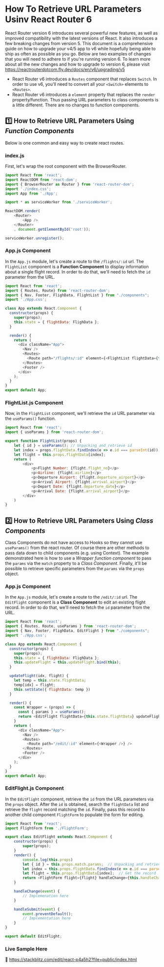 # How To Retrieve URL Parameters Usinv React Router 6
React Router version 6 introduces several powerful new features, as well as improved compatibility with the latest versions of React. It also introduces a few breaking changes from version 5. This document is a comprehensive guide on how to upgrade your v4/5 app to v6 while hopefully being able to ship as often as possible as you go.  Below are two examples of changes that you will need to adhere to if you're running version 6.  To learn more about all the new changes and how to upgrade to version 6, please visit https://reactrouterdotcom.fly.dev/docs/en/v6/upgrading/v5

- React Router v6 introduces a `Routes` component that replaces `Switch`.  In order to use v6, you'll need to convert all your `<Switch>` elements to `<Routes>`.
- React Router v6 introduces a `element` property that replaces the `render` property/function.  Thus passing URL parameters to class components is a little different.  There are no changes to function components.

## :one: How to Retrieve URL Parameters Using *Function Components*
Below is one common and easy way to create react routes.
### index.js
First, let's wrap the root component with the BrowserRouter.
```js
import React from 'react';
import ReactDOM from 'react-dom';
import { BrowserRouter as Router } from 'react-router-dom';
import './index.css';
import App from './App';

import * as serviceWorker from './serviceWorker';

ReactDOM.render(
    <Router>
        <App />
    </Router>
    , document.getElementById('root'));

serviceWorker.unregister();
```
### App.js Component
In the `App.js` module, let's create a route to the `/flights/:id` url.  The `FlightList` component is a **Function Component** to display information about a single flight record.  In order to do that, we'll need to fetch the `id` parameter from the URL.
```js
import React from 'react';
import { Routes, Route} from 'react-router-dom';
import { Nav, Footer, FlighData, FlightList } from "./components";
import './App.css';

class App extends React.Component {
  constructor(props) {
    super(props);
    this.state = { flightData: FlighData };
  }

  render() {
    return (
      <div className="App">
        <Nav />
        <Routes>
          <Route path="/flights/:id" element={<FlightList flightData={this.state.flightData} />} />
        </Routes>
        <Footer />
      </div>
    );
  }
}
export default App;
```
### FlightList.js Component
Now, in the `FlightList` component, we'll retrieve the `id` URL parameter via the `useParams()` function.
```js
import React from 'react';
import { useParams } from 'react-router-dom';

export function FlightList(props) {
    let { id } = useParams(); // Unpacking and retrieve id
    let index = props.flightData.findIndex(e => e.id === parseInt(id));
    let flight = this.props.flightData[index];
    return (
        <div>
            <p>Flight Number: {flight.flight_no}</p>
            <p>Airline: {flight.airline}</p>
            <p>Departure Airport: {flight.departure_airport}</p>
            <p>Arrival Airport: {flight.arrival_airport}</p>
            <p>Depart Date: {flight.departure_date}</p>
            <p>Arrival Date: {flight.arrival_airport}</p>
        </div>
    )
}
```

## :two: How to Retrieve URL Parameters Using *Class Components*
Class Components do not have access to Hooks so they cannot use `useParams()` from the react router.  Of course there are other methods to pass data down to child components (e.g. using Context).  The example demonstrated here is how to use a *Wrapper function component* to pass the `params` via the `match` property to a *Class Component*.  Finally, it'll be possible to retrieve specific parameters from the `params` via the `props` object.

### App.js Component
In the `App.js` module, let's create a route to the `/edit/:id` url.  The `EditFlight` component is a **Class Component** to edit an existing flight record.  In order to do that, we'll need to fetch the `id` parameter from the URL.
```js
import React from 'react';
import { Routes, Route, useParams } from 'react-router-dom';
import { Nav, Footer, FlighData, EditFlight } from "./components";
import './App.css';

class App extends React.Component {
  constructor(props) {
    super(props);
    this.state = { flightData: FlighData };
    this.updateFlight = this.updateFlight.bind(this);
  }

  updateFlight(idx, flight) {
    let temp = this.state.flightData;
    temp[idx] = flight;
    this.setState({ flightData: temp })
  }

  render() {
    const Wrapper = (props) => {
      const { params } = useParams();
      return <EditFlight flightData={this.state.flightData} updateFlight={this.updateFlight} {...{...props, match: {params}} } />
    }
    return (
      <div className="App">
        <Nav />
        <Routes>          
          <Route path="/edit/:id" element={<Wrapper />} />
        </Routes>
        <Footer />
      </div>
    );
  }
}
export default App;
```
### EditFlight.js Component
In the `EditFlight` component, retrieve the `id` from the URL parameters via the `props` object.  After the `id` is obtained, search  the `flightData` list and retrieve the `flight` record matching the `id`.  Finally, pass this record to another child component `FlightForm` to populate the form for editing.
```js
import React from 'react';
import FlightForm from './FlightForm';

export class EditFlight extends React.Component {
    constructor(props) {
        super(props);
    }
    render() {
        console.log(this.props)
        let { id } = this.props.match.params;  // Unpacking and retrieve id
        let index = this.props.flightData.findIndex(e => e.id === parseInt(id));  // Get the index of matching record
        let flight = this.props.flightData[index];  // Get the record
        return <FlightForm flight={flight} handleChange={this.handleChange} handleSubmit={this.handleSubmit} />         
    }

    handleChange(event) {
        // Implemenation here
    }

    handleSubmit(event) {
        event.preventDefault();
        // Implementation here
    }
}

export default EditFlight;
```

### Live Sample Here
🔗 https://stackblitz.com/edit/react-p4a5h2?file=public/index.html
